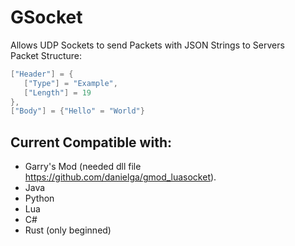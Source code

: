 # GSocket
 Allows UDP Sockets to send Packets with JSON Strings to Servers  
 Packet Structure:
 ```lua
["Header"] = {
	["Type"] = "Example",
	["Length"] = 19
},
["Body"] = {"Hello" = "World"}
 ``` 
 

## Current Compatible with:  
- Garry's Mod (needed dll file https://github.com/danielga/gmod_luasocket).  
- Java  
- Python  
- Lua  
- C#  
- Rust (only beginned)
